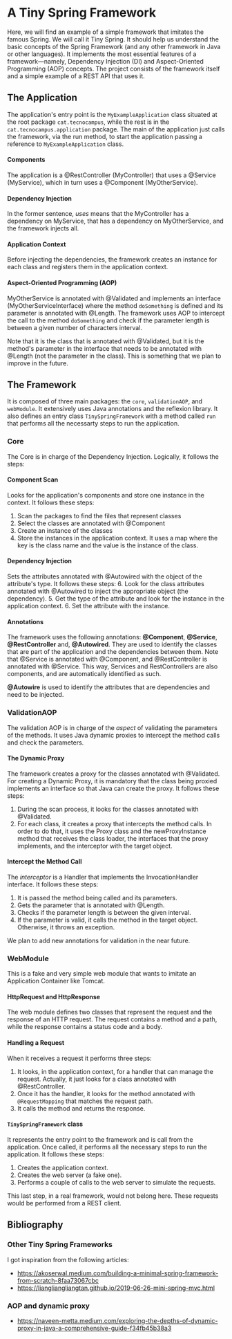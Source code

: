 # A Tiny Spring Framework

Here, we will find an example of a simple framework that imitates the famous Spring. We will call it Tiny Spring. It should help us understand the basic concepts of the Spring Framework (and any other framework in Java or other languages).
It implements the most essential features of a framework—namely,  Dependency Injection (DI) and Aspect-Oriented Programming (AOP) concepts.
The project consists of the framework itself and a simple example of a REST API that uses it.

## The Application
The application's entry point is the `MyExampleApplication` class situated at the root package `cat.tecnocampus`, while the 
rest is in the `cat.tecnocampus.application` package. The main of the application just calls the framework, via the run method,
to start the application passing a reference to `MyExampleApplication` class.

#### Components
The application is a @RestController (MyController) that uses a @Service (MyService), which in turn uses a @Component (MyOtherService).

#### Dependency Injection
In the former sentence, *uses* means that the MyController has a dependency on MyService, that has a dependency on MyOtherService, and the framework injects all.

#### Application Context
Before injecting the dependencies, the framework creates an instance for each class and
registers them in the application context.

#### Aspect-Oriented Programming (AOP)
MyOtherService is annotated with @Validated and implements an interface (MyOtherServiceInterface) where the method `doSomething` is defined
and its parameter is annotated with @Length. The framework uses AOP to intercept the call to the method `doSomething` and check if the parameter
length is between a given number of characters interval.


Note that it is the class that is annotated with @Validated, but it is the method's parameter in the interface that needs to be annotated 
with @Length (not the parameter in the class). 
This is something that we plan to improve in the future.

## The Framework
It is composed of three main packages: the `core`, `validationAOP`, and `webModule`. It extensively uses Java annotations 
and the reflexion library. It also defines an entry class `TinySpringFramework` with a method called `run` that performs all the
necessarty steps to run the application.

### Core
The Core is in charge of the Dependency Injection. Logically, it follows the steps:

#### Component Scan
Looks for the application's components and store one instance in the context. It follows these steps:
1. Scan the packages to find the files that represent classes
2. Select the classes are annotated with @Component
3. Create an instance of the classes 
4. Store the instances in the application context. It uses a map where the key is the class name and the value is the instance of the class.

#### Dependency Injection
Sets the attributes annotated with @Autowired with the object of the attribute's type. It follows these steps:
6. Look for the class attributes annotated with @Autowired to inject the appropriate object (the dependency).
5. Get the type of the attribute and look for the instance in the application context.
6. Set the attribute with the instance.

#### Annotations
The framework uses the following annotations: **@Component**, **@Service**, **@RestController** and, **@Autowired**. They are used to identify 
the classes that are part of the application and the dependencies between them. Note that @Service is annotated with @Component, and 
@RestController is annotated with @Service. This way, Services and RestControllers are also components, and are automatically 
identified as such.

**@Autowire** is used to identify the attributes that are dependencies and need to be injected.

### ValidationAOP
The validation AOP is in charge of the *aspect* of validating the parameters of the methods. It uses Java dynamic proxies 
to intercept the method calls and check the parameters.

#### The Dynamic Proxy
The framework creates a proxy for the classes annotated with @Validated. For creating a Dynamic Proxy, it is mandatory that the 
class being proxied implements an interface so that Java can create the proxy. It follows these steps:
1. During the scan process, it looks for the classes annotated with @Validated.
2. For each class, it creates a proxy that intercepts the method calls. In order to do that, it uses the Proxy class and the newProxyInstance method
that receives the class loader, the interfaces that the proxy implements, and the interceptor with the target object.


#### Intercept the Method Call
The *interceptor* is a Handler that implements the InvocationHandler interface. It follows these steps:
1. It is passed the method being called and its parameters.
2. Gets the parameter that is annotated with @Length.
3. Checks if the parameter length is between the given interval.
4. If the parameter is valid, it calls the method in the target object. Otherwise, it throws an exception.

We plan to add new annotations for validation in the near future.

### WebModule
This is a fake and very simple web module that wants to imitate an Application Container like Tomcat.

#### HttpRequest and HttpResponse
The web module defines two classes that represent the request and the response of an HTTP request. The request contains a 
method and a path, while the response contains a status code and a body.

#### Handling a Request
When it receives a request it performs three steps:
1. It looks, in the application context, for a handler that can manage the request. Actually, it just looks for
a class annotated with @RestController. 
2. Once it has the handler, it looks for the method annotated with `@RequestMapping` that matches the request path.
3. It calls the method and returns the response.

#### `TinySpringFramework` class
It represents the entry point to the framework and is call from the application. Once called, it performs all the necessary 
steps to run the application. It follows these steps:
1. Creates the application context.
2. Creates the web server (a fake one).
3. Performs a couple of calls to the web server to simulate the requests.

This last step, in a real framework, would not belong here. These requests would be performed from a REST client.

## Bibliography 
### Other Tiny Spring Frameworks
I got inspiration from the following articles:
* https://akoserwal.medium.com/building-a-minimal-spring-framework-from-scratch-8faa73067cbc
* https://liangliangliangtan.github.io/2019-06-26-mini-spring-mvc.html

### AOP and dynamic proxy
* https://naveen-metta.medium.com/exploring-the-depths-of-dynamic-proxy-in-java-a-comprehensive-guide-f34fb45b38a3